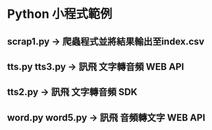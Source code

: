 # Python 小程式範例

## scrap1.py -> 爬蟲程式並將結果輸出至index.csv

## tts.py tts3.py -> 訊飛 文字轉音頻 WEB API
## tts2.py -> 訊飛 文字轉音頻 SDK
## word.py word5.py -> 訊飛 音頻轉文字 WEB API
